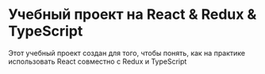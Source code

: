 # Учебный проект на React & Redux & TypeScript

Этот учебный проект создан для того, чтобы понять, как на практике использовать React совместно с Redux и TypeScript
